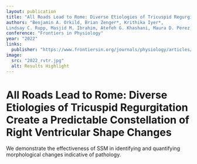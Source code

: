 ```yaml
---
layout: publication
title: "All Roads Lead to Rome: Diverse Etiologies of Tricuspid Regurgitation Create a Predictable Constellation of Right Ventricular Shape Changes"
authors: "Benjamin A. Orkild, Brian Zenger*, Krithika Iyer*,
Lindsay C. Rupp, Masjid M. Ibrahim, Atefeh G. Khashani, Maura D. Perez, Markus D. Foote, Jake A. Bergquist, Alan K. Morris, Shireen Elhabian and others"
conference: "Frontiers in Physiology"
year: "2022"
links: 
  publisher: "https://www.frontiersin.org/journals/physiology/articles/10.3389/fphys.2022.908552/full"
image:
  src: "2022_rvtr.jpg"
  alt: Results Highlight
---
```


# All Roads Lead to Rome: Diverse Etiologies of Tricuspid Regurgitation Create a Predictable Constellation of Right Ventricular Shape Changes

We demonstrate the effectiveness of SSM in identifying and quantifying morphological changes indicative of pathology. 